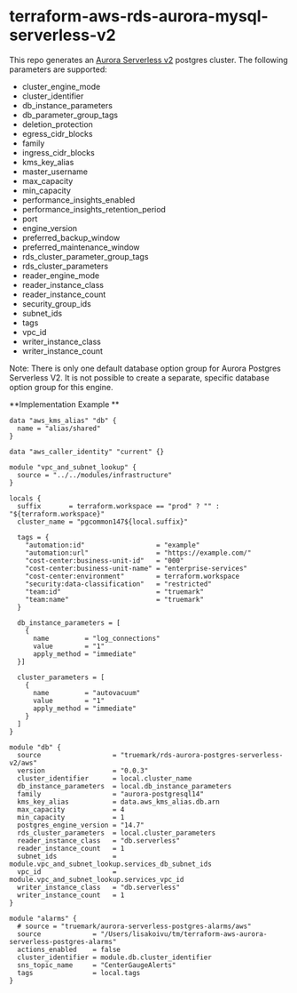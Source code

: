 # terraform-aws-rds-aurora-mysql-serverless-v2

This repo generates an [Aurora Serverless v2](https://docs.aws.amazon.com/AmazonRDS/latest/AuroraUserGuide/aurora-serverless-v2.html) postgres cluster. The following parameters are supported:

- cluster_engine_mode
- cluster_identifier
- db_instance_parameters
- db_parameter_group_tags
- deletion_protection
- egress_cidr_blocks
- family
- ingress_cidr_blocks
- kms_key_alias
- master_username
- max_capacity
- min_capacity
- performance_insights_enabled
- performance_insights_retention_period
- port
- engine_version
- preferred_backup_window
- preferred_maintenance_window
- rds_cluster_parameter_group_tags
- rds_cluster_parameters
- reader_engine_mode
- reader_instance_class
- reader_instance_count
- security_group_ids
- subnet_ids
- tags
- vpc_id
- writer_instance_class
- writer_instance_count

Note: There is only one default database option group for Aurora Postgres Serverless V2. It is not possible to create a separate, specific database option group for this engine. 

**Implementation Example
**
```
data "aws_kms_alias" "db" {
  name = "alias/shared"
}

data "aws_caller_identity" "current" {}

module "vpc_and_subnet_lookup" {
  source = "../../modules/infrastructure"
}

locals {
  suffix       = terraform.workspace == "prod" ? "" : "${terraform.workspace}"
  cluster_name = "pgcommon147${local.suffix}"

  tags = {
    "automation:id"                  = "example"
    "automation:url"                 = "https://example.com/"
    "cost-center:business-unit-id"   = "000"
    "cost-center:business-unit-name" = "enterprise-services"
    "cost-center:environment"        = terraform.workspace
    "security:data-classification"   = "restricted"
    "team:id"                        = "truemark"
    "team:name"                      = "truemark"
  }

  db_instance_parameters = [
    {
      name         = "log_connections"
      value        = "1"
      apply_method = "immediate"
  }]

  cluster_parameters = [
    {
      name         = "autovacuum"
      value        = "1"
      apply_method = "immediate"
    }
  ]
}

module "db" {
  source                  = "truemark/rds-aurora-postgres-serverless-v2/aws"
  version                 = "0.0.3"
  cluster_identifier      = local.cluster_name
  db_instance_parameters  = local.db_instance_parameters
  family                  = "aurora-postgresql14"
  kms_key_alias           = data.aws_kms_alias.db.arn
  max_capacity            = 4
  min_capacity            = 1
  postgres_engine_version = "14.7"
  rds_cluster_parameters  = local.cluster_parameters
  reader_instance_class   = "db.serverless"
  reader_instance_count   = 1
  subnet_ids              = module.vpc_and_subnet_lookup.services_db_subnet_ids
  vpc_id                  = module.vpc_and_subnet_lookup.services_vpc_id
  writer_instance_class   = "db.serverless"
  writer_instance_count   = 1
}

module "alarms" {
  # source = "truemark/aurora-serverless-postgres-alarms/aws"
  source             = "/Users/lisakoivu/tm/terraform-aws-aurora-serverless-postgres-alarms"
  actions_enabled    = false
  cluster_identifier = module.db.cluster_identifier
  sns_topic_name     = "CenterGaugeAlerts"
  tags               = local.tags
}
```